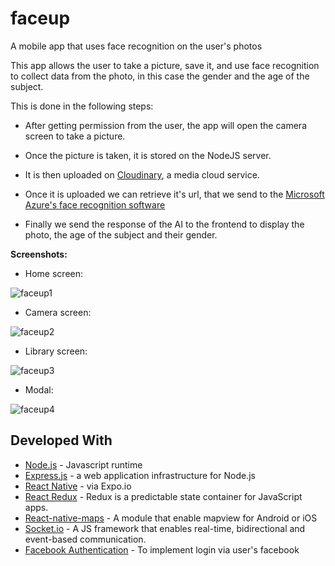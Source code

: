 # faceup
A mobile app that uses face recognition on the user's photos

This app allows the user to take a picture, save it, and use face recognition to collect data from the photo, in this case the gender and the age of the subject.

This is done in the following steps:

- After getting permission from the user, the app will open the camera screen to take a picture. 

- Once the picture is taken, it is stored on the NodeJS server. 

- It is then uploaded on [Cloudinary](https://cloudinary.com/), a media cloud service. 

- Once it is uploaded we can retrieve it's url, that we send to the [Microsoft Azure's face recognition software](https://azure.microsoft.com/fr-fr/services/cognitive-services/directory/vision/)

- Finally we send the response of the AI to the frontend to display the photo, the age of the subject and their gender.

**Screenshots:**
* Home screen:


![faceup1](https://i.ibb.co/CM9xHFZ/faceup-home.jpg)

* Camera screen:


![faceup2](https://i.ibb.co/RcCDnGy/faceup-camera2.jpg)

* Library screen:


![faceup3](https://i.ibb.co/FVPtf3V/faceup-library.jpg)

* Modal:


![faceup4](https://i.ibb.co/VvQsRnt/faceup-modal.jpg)

## Developed With

* [Node.js](https://nodejs.org/en/) - Javascript runtime
* [Express.js](https://expressjs.com/fr/) - a web application infrastructure for Node.js
* [React Native](https://facebook.github.io/react-native/) - via Expo.io
* [React Redux](https://github.com/reduxjs/react-redux) - Redux is a predictable state container for JavaScript apps.
* [React-native-maps](https://github.com/react-native-community/react-native-maps) - A module that enable mapview for Android or iOS
* [Socket.io](https://socket.io/) - A JS framework that enables real-time, bidirectional and event-based communication.
* [Facebook Authentication](https://developers.facebook.com/) - To implement login via user's facebook

